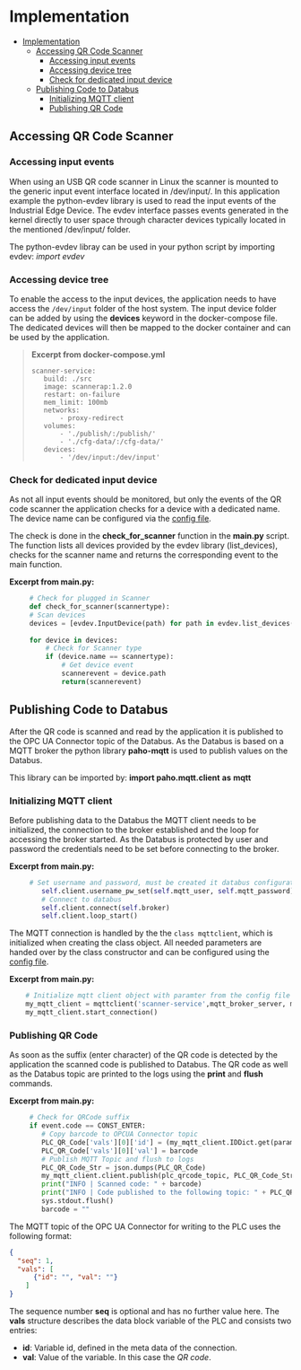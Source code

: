 # Implementation

- [Implementation](#implementation)
  - [Accessing QR Code Scanner](#accessing-qr-code-scanner)
    - [Accessing input events](#accessing-input-events)
    - [Accessing device tree](#accessing-device-tree)
    - [Check for dedicated input device](#check-for-dedicated-input-device)
  - [Publishing Code to Databus](#publishing-code-to-databus)
    - [Initializing MQTT client](#initializing-mqtt-client)
    - [Publishing QR Code](#publishing-qr-code)

## Accessing QR Code Scanner

### Accessing input events

When using an USB QR code scanner in Linux the scanner is mounted to the generic input event interface located in /dev/input/. In this application example the python-evdev library is used to read the input events of the Industrial Edge Device. The evdev interface passes events generated in the kernel directly to user space through character devices typically located in the mentioned /dev/input/ folder.

The python-evdev libray can be used in your python script by importing evdev: *import evdev*

### Accessing device tree

To enable the access to the input devices, the application needs to have access the `/dev/input` folder of the host system. The input device folder can be added by using the **devices** keyword in the docker-compose file. The dedicated devices will then be mapped to the docker container and can be used by the application.

>**Excerpt from docker-compose.yml**
>
>     scanner-service:
>        build: ./src
>        image: scannerap:1.2.0
>        restart: on-failure
>        mem_limit: 100mb
>        networks:
>            - proxy-redirect
>        volumes:
>            - './publish/:/publish/'
>            - './cfg-data/:/cfg-data/'
>        devices:
>            - '/dev/input:/dev/input'

### Check for dedicated input device

As not all input events should be monitored, but only the events of the QR code scanner the application checks for a device with a dedicated name. The device name can be configured via the [config file](../cfg-data/param.json).

The check is done in the **check_for_scanner** function in the **main.py** script. The function lists all devices provided by the evdev library (list_devices), checks for the scanner name and returns the corresponding event to the main function.

**Excerpt from main.py:**

```python
     # Check for plugged in Scanner
     def check_for_scanner(scannertype):
     # Scan devices
     devices = [evdev.InputDevice(path) for path in evdev.list_devices()]
    
     for device in devices:
         # Check for Scanner type 
         if (device.name == scannertype):
             # Get device event
             scannerevent = device.path
             return(scannerevent)
```

## Publishing Code to Databus

After the QR code is scanned and read by the application it is published to the OPC UA Connector topic of the Databus. As the Databus is based on a MQTT broker the python library **paho-mqtt** is used to publish values on the Databus.

This library can be imported by: **import paho.mqtt.client** **as** **mqtt**

### Initializing MQTT client

Before publishing data to the Databus the MQTT client needs to be initialized, the connection to the broker established and the loop for accessing the broker started. As the Databus is protected by user and password the credentials need to be set before connecting to the broker.

**Excerpt from main.py:**

```python
     # Set username and password, must be created it databus configurator
        self.client.username_pw_set(self.mqtt_user, self.mqtt_password)
        # Connect to databus
        self.client.connect(self.broker)
        self.client.loop_start()
```

The MQTT connection is handled by the  the `class mqttclient`, which is initialized when creating the class object. All needed parameters are handed over by the class constructor and can be configured using the [config file](../cfg-data/param.json).

**Excerpt from main.py:**

```python
    # Initialize mqtt client object with paramter from the config file and starts the connection to the broker 
    my_mqtt_client = mqttclient('scanner-service',mqtt_broker_server, mqtt_user, mqtt_password, meta_data_topic, connection_name)
    my_mqtt_client.start_connection()
```

### Publishing QR Code

As soon as the suffix (enter character) of the QR code is detected by the application the scanned code is published to Databus. The QR code as well as the Databus topic are printed to the logs using the **print** and **flush** commands.

**Excerpt from main.py:**

```python
     # Check for QRCode suffix
     if event.code == CONST_ENTER:
        # Copy barcode to OPCUA Connector topic
        PLC_QR_Code['vals'][0]['id'] = (my_mqtt_client.IDDict.get(params['Variable']))
        PLC_QR_Code['vals'][0]['val'] = barcode
        # Publish MQTT Topic and flush to logs
        PLC_QR_Code_Str = json.dumps(PLC_QR_Code)
        my_mqtt_client.client.publish(plc_qrcode_topic, PLC_QR_Code_Str)
        print("INFO | Scanned code: " + barcode)
        print("INFO | Code published to the following topic: " + PLC_QR_Code_Str)
        sys.stdout.flush()
        barcode = ""
```

The MQTT topic of the OPC UA Connector for writing to the PLC uses the following format:

```json 
{
  "seq": 1, 
  "vals": [
      {"id": "", "val": ""}
    ]
} 
```

The sequence number **seq** is optional and has no further value here.
The **vals** structure describes the data block variable of the PLC and consists two entries:

- **id**: Variable id, defined in the meta data of the connection.
- **val**: Value of the variable. In this case the *QR code*.
